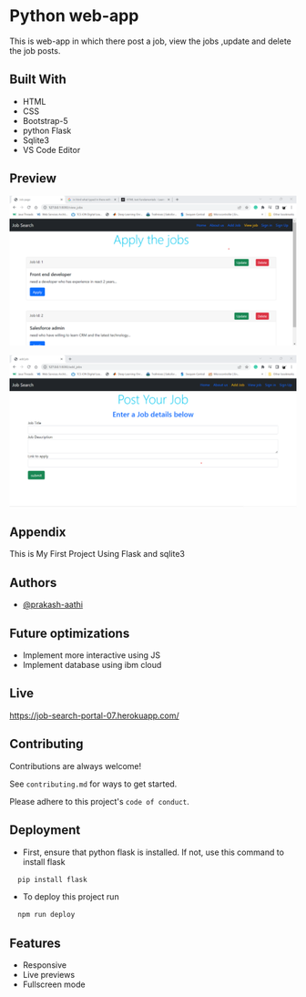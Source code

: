 
# Python web-app

This is web-app in which there post a job, view the jobs ,update and delete the job posts. 


## Built With

 - HTML 
 - CSS
 - Bootstrap-5
 - python Flask
 - Sqlite3
 - VS Code Editor
## Preview

![App Screenshot](supporting_files/view.png)



![App Screenshot](supporting_files/add%20job.png)



## Appendix

This is My First Project Using Flask and sqlite3
## Authors

- [@prakash-aathi](https://github.com/prakash-aathi)


## Future optimizations

- Implement more interactive using JS
- Implement database using ibm cloud
## Live

https://job-search-portal-07.herokuapp.com/
## Contributing

Contributions are always welcome!

See `contributing.md` for ways to get started.

Please adhere to this project's `code of conduct`.


## Deployment

- First, ensure that python flask is installed. If not, use this command to install flask
```bash
  pip install flask
```

- To deploy this project run

```bash
  npm run deploy
```


## Features

- Responsive
- Live previews
- Fullscreen mode


